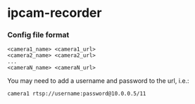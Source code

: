 # ipcam-recorder

### Config file format

    <camera1_name> <camera1_url>
    <camera2_name> <camera2_url>
    ...
    <cameraN_name> <cameraN_url>

You may need to add a username and password to the url, i.e.:

    camera1 rtsp://username:password@10.0.0.5/11
